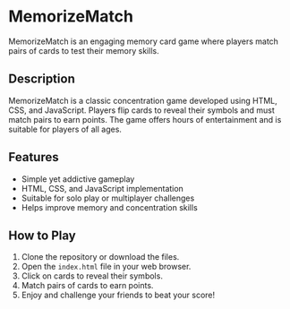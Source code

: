 # MemorizeMatch

MemorizeMatch is an engaging memory card game where players match pairs of cards to test their memory skills.

## Description

MemorizeMatch is a classic concentration game developed using HTML, CSS, and JavaScript. Players flip cards to reveal their symbols and must match pairs to earn points. The game offers hours of entertainment and is suitable for players of all ages.

## Features

- Simple yet addictive gameplay
- HTML, CSS, and JavaScript implementation
- Suitable for solo play or multiplayer challenges
- Helps improve memory and concentration skills

## How to Play

1. Clone the repository or download the files.
2. Open the `index.html` file in your web browser.
3. Click on cards to reveal their symbols.
4. Match pairs of cards to earn points.
5. Enjoy and challenge your friends to beat your score!

